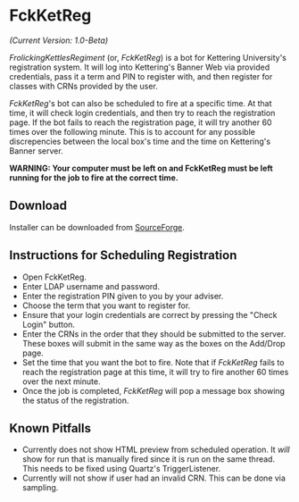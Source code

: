 # FckKetReg #
*(Current Version: 1.0-Beta)*

*FrolickingKettlesRegiment* (or, *FckKetReg*) is a bot for Kettering University's registration system. It will log into Kettering's Banner Web via provided credentials, pass it a term and PIN to register with, and then register for classes with CRNs provided by the user. 

*FckKetReg*'s bot can also be scheduled to fire at a specific time. At that time, it will check login credentials, and then try to reach the registration page. If the bot fails to reach the registration page, it will try another 60 times over the following minute. This is to account for any possible discrepencies between the local box's time and the time on Kettering's Banner server.

**WARNING: Your computer must be left on and FckKetReg must be left running for the job to fire at the correct time.**

## Download ##

Installer can be downloaded from [SourceForge](http://sourceforge.net/projects/fckketreg/files/latest/download).

## Instructions for Scheduling Registration ##

- Open FckKetReg.
- Enter LDAP username and password. 
- Enter the registration PIN given to you by your adviser.
- Choose the term that you want to register for.
- Ensure that your login credentials are correct by pressing the "Check Login" button.
- Enter the CRNs in the order that they should be submitted to the server. These boxes will submit in the same way as the boxes on the Add/Drop page.
- Set the time that you want the bot to fire. Note that if *FckKetReg* fails to reach the registration page at this time, it will try to fire another 60 times over the next minute.
- Once the job is completed, *FckKetReg* will pop a message box showing the status of the registration.

## Known Pitfalls ##

- Currently does not show HTML preview from scheduled operation. It *will* show for run that is manually fired since it is run on the same thread. This needs to be fixed using Quartz's TriggerListener.
- Currently will not show if user had an invalid CRN. This can be done via sampling.
